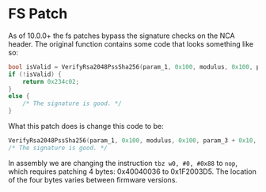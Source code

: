 # FS Patch

As of 10.0.0+ the fs patches bypass the signature checks on the NCA header. The original function contains some code that looks something like so:

```cpp
bool isValid = VerifyRsa2048PssSha256(param_1, 0x100, modulus, 0x100, param_3 + 0x10, 3, (int *)(param_1 + 0x200), 0x200);
if (!isValid) {
    return 0x234c02;
}
else {
    /* The signature is good. */
}
```

What this patch does is change this code to be:

```cpp
VerifyRsa2048PssSha256(param_1, 0x100, modulus, 0x100, param_3 + 0x10, 3, (int *)(param_1 + 0x200), 0x200);
/* The signature is good. */
```

In assembly we are changing the instruction `tbz w0, #0, #0x88` to `nop`, which requires patching 4 bytes: 0x40040036 to 0x1F2003D5. The location of the four bytes varies between firmware versions.

